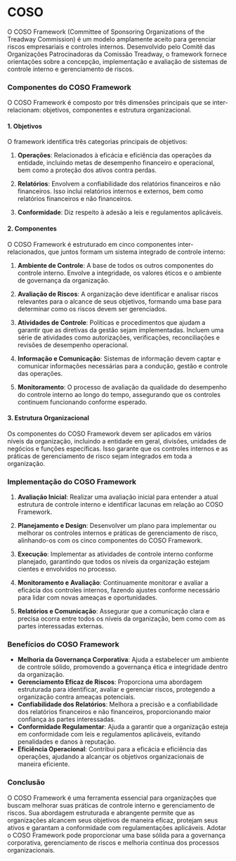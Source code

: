 # COSO

O COSO Framework (Committee of Sponsoring Organizations of the Treadway Commission) é um modelo amplamente aceito para gerenciar riscos empresariais e controles internos. Desenvolvido pelo Comitê das Organizações Patrocinadoras da Comissão Treadway, o framework fornece orientações sobre a concepção, implementação e avaliação de sistemas de controle interno e gerenciamento de riscos.

### Componentes do COSO Framework

O COSO Framework é composto por três dimensões principais que se inter-relacionam: objetivos, componentes e estrutura organizacional.

#### 1. Objetivos

O framework identifica três categorias principais de objetivos:

1. **Operações**: Relacionados à eficácia e eficiência das operações da entidade, incluindo metas de desempenho financeiro e operacional, bem como a proteção dos ativos contra perdas.

2. **Relatórios**: Envolvem a confiabilidade dos relatórios financeiros e não financeiros. Isso inclui relatórios internos e externos, bem como relatórios financeiros e não financeiros.

3. **Conformidade**: Diz respeito à adesão a leis e regulamentos aplicáveis.

#### 2. Componentes

O COSO Framework é estruturado em cinco componentes inter-relacionados, que juntos formam um sistema integrado de controle interno:

1. **Ambiente de Controle**: A base de todos os outros componentes do controle interno. Envolve a integridade, os valores éticos e o ambiente de governança da organização.

2. **Avaliação de Riscos**: A organização deve identificar e analisar riscos relevantes para o alcance de seus objetivos, formando uma base para determinar como os riscos devem ser gerenciados.

3. **Atividades de Controle**: Políticas e procedimentos que ajudam a garantir que as diretivas da gestão sejam implementadas. Incluem uma série de atividades como autorizações, verificações, reconciliações e revisões de desempenho operacional.

4. **Informação e Comunicação**: Sistemas de informação devem captar e comunicar informações necessárias para a condução, gestão e controle das operações.

5. **Monitoramento**: O processo de avaliação da qualidade do desempenho do controle interno ao longo do tempo, assegurando que os controles continuem funcionando conforme esperado.

#### 3. Estrutura Organizacional

Os componentes do COSO Framework devem ser aplicados em vários níveis da organização, incluindo a entidade em geral, divisões, unidades de negócios e funções específicas. Isso garante que os controles internos e as práticas de gerenciamento de risco sejam integrados em toda a organização.

### Implementação do COSO Framework

1. **Avaliação Inicial**: Realizar uma avaliação inicial para entender a atual estrutura de controle interno e identificar lacunas em relação ao COSO Framework.

2. **Planejamento e Design**: Desenvolver um plano para implementar ou melhorar os controles internos e práticas de gerenciamento de risco, alinhando-os com os cinco componentes do COSO Framework.

3. **Execução**: Implementar as atividades de controle interno conforme planejado, garantindo que todos os níveis da organização estejam cientes e envolvidos no processo.

4. **Monitoramento e Avaliação**: Continuamente monitorar e avaliar a eficácia dos controles internos, fazendo ajustes conforme necessário para lidar com novas ameaças e oportunidades.

5. **Relatórios e Comunicação**: Assegurar que a comunicação clara e precisa ocorra entre todos os níveis da organização, bem como com as partes interessadas externas.

### Benefícios do COSO Framework

- **Melhoria da Governança Corporativa**: Ajuda a estabelecer um ambiente de controle sólido, promovendo a governança ética e integridade dentro da organização.
- **Gerenciamento Eficaz de Riscos**: Proporciona uma abordagem estruturada para identificar, avaliar e gerenciar riscos, protegendo a organização contra ameaças potenciais.
- **Confiabilidade dos Relatórios**: Melhora a precisão e a confiabilidade dos relatórios financeiros e não financeiros, proporcionando maior confiança às partes interessadas.
- **Conformidade Regulamentar**: Ajuda a garantir que a organização esteja em conformidade com leis e regulamentos aplicáveis, evitando penalidades e danos à reputação.
- **Eficiência Operacional**: Contribui para a eficácia e eficiência das operações, ajudando a alcançar os objetivos organizacionais de maneira eficiente.

### Conclusão

O COSO Framework é uma ferramenta essencial para organizações que buscam melhorar suas práticas de controle interno e gerenciamento de riscos. Sua abordagem estruturada e abrangente permite que as organizações alcancem seus objetivos de maneira eficaz, protejam seus ativos e garantam a conformidade com regulamentações aplicáveis. Adotar o COSO Framework pode proporcionar uma base sólida para a governança corporativa, gerenciamento de riscos e melhoria contínua dos processos organizacionais.
